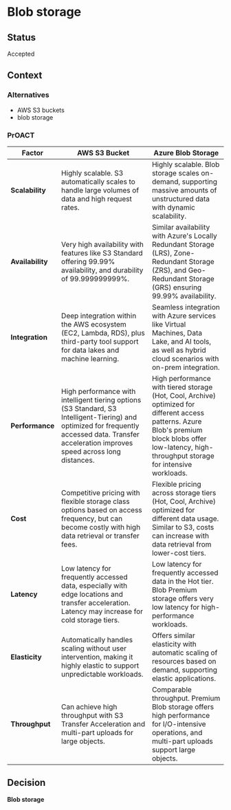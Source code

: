# Blob storage

## Status
Accepted

## Context

### Alternatives
* AWS S3 buckets
* blob storage

### PrOACT
| Factor         | **AWS S3 Bucket**                                           | **Azure Blob Storage**                                           |
| -------------- | ------------------------------------------------------------| ----------------------------------------------------------------|
| **Scalability**| Highly scalable. S3 automatically scales to handle large volumes of data and high request rates. | Highly scalable. Blob storage scales on-demand, supporting massive amounts of unstructured data with dynamic scalability. |
| **Availability**| Very high availability with features like S3 Standard offering 99.99% availability, and durability of 99.999999999%. | Similar availability with Azure's Locally Redundant Storage (LRS), Zone-Redundant Storage (ZRS), and Geo-Redundant Storage (GRS) ensuring 99.99% availability. |
| **Integration**| Deep integration within the AWS ecosystem (EC2, Lambda, RDS), plus third-party tool support for data lakes and machine learning. | Seamless integration with Azure services like Virtual Machines, Data Lake, and AI tools, as well as hybrid cloud scenarios with on-prem integration. |
| **Performance**| High performance with intelligent tiering options (S3 Standard, S3 Intelligent-Tiering) and optimized for frequently accessed data. Transfer acceleration improves speed across long distances. | High performance with tiered storage (Hot, Cool, Archive) optimized for different access patterns. Azure Blob's premium block blobs offer low-latency, high-throughput storage for intensive workloads. |
| **Cost**       | Competitive pricing with flexible storage class options based on access frequency, but can become costly with high data retrieval or transfer fees. | Flexible pricing across storage tiers (Hot, Cool, Archive) optimized for different data usage. Similar to S3, costs can increase with data retrieval from lower-cost tiers. |
| **Latency**    | Low latency for frequently accessed data, especially with edge locations and transfer acceleration. Latency may increase for cold storage tiers. | Low latency for frequently accessed data in the Hot tier. Blob Premium storage offers very low latency for high-performance workloads. |
| **Elasticity** | Automatically handles scaling without user intervention, making it highly elastic to support unpredictable workloads. | Offers similar elasticity with automatic scaling of resources based on demand, supporting elastic applications. |
| **Throughput** | Can achieve high throughput with S3 Transfer Acceleration and multi-part uploads for large objects. | Comparable throughput. Premium Blob storage offers high performance for I/O-intensive operations, and multi-part uploads support large objects. |

## Decision
**Blob storage**
